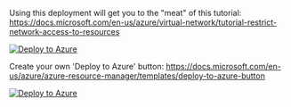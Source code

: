 Using this deployment will get you to the "meat" of this tutorial:
https://docs.microsoft.com/en-us/azure/virtual-network/tutorial-restrict-network-access-to-resources


[![Deploy to Azure](https://aka.ms/deploytoazurebutton)](https://portal.azure.com/#create/Microsoft.Template/uri/https%3A%2F%2Fraw.githubusercontent.com%2Fglaisne%2FAZLabARMTemplates%2Fmain%2FStorageAccountEndpoint%2FDeploy.Template.json)

Create your own 'Deploy to Azure' button: https://docs.microsoft.com/en-us/azure/azure-resource-manager/templates/deploy-to-azure-button


[![Deploy to Azure](https://aka.ms/deploytoazurebutton)](https://portal.azure.com/#create/Microsoft.Template/uri/https%3A%2F%2Fraw.githubusercontent.com%2Fglaisne%2FAZLabARMTemplates%2Fmain%2FStorageAccountEndpoint%2FDeploy.Template.json)
